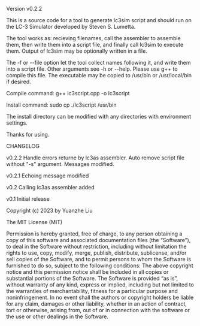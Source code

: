Version v0.2.2

This is a source code for a tool to generate lc3sim script and should 
run on the LC-3 Simulator developed by Steven S. Lumetta. 

The tool works as: recieving filenames, call the assembler to assemble
them, then write them into a script file, and finally call lc3sim to 
execute them. Output of lc3sim may be optionally written in a file.

The -f or --file option let the tool collect names following it, and 
write them into a script file. Other arguments see -h or --help. 
Please use g++ to compile this file. The executable may be copied to 
/usr/bin or /usr/local/bin if desired. 

Compile command: g++ lc3script.cpp -o lc3script 

Install command: sudo cp ./lc3script /usr/bin

The install directory can be modified with any directories with 
environment settings.

Thanks for using.

CHANGELOG

v0.2.2      Handle errors returne by lc3as assembler.
            Auto remove script file without "-s" argument.
            Messages modified.

v0.2.1      Echoing message modified

v0.2        Calling lc3as assembler added

v0.1        Initial release

Copyright (c) 2023 by Yuanzhe Liu

The MIT License (MIT)

Permission is hereby granted, free of charge, to any person obtaining a copy 
of this software and associated documentation files (the “Software”), to deal 
in the Software without restriction, including without limitation the rights 
to use, copy, modify, merge, publish, distribute, sublicense, and/or sell 
copies of the Software, and to permit persons to whom the Software is furnished 
to do so, subject to the following conditions:
The above copyright notice and this permission notice shall be included in all 
copies or substantial portions of the Software.
The Software is provided “as is”, without warranty of any kind, express or 
implied, including but not limited to the warranties of merchantability, fitness 
for a particular purpose and noninfringement. In no event shall the authors or 
copyright holders be liable for any claim, damages or other liability, whether 
in an action of contract, tort or otherwise, arising from, out of or in connection 
with the software or the use or other dealings in the Software.
